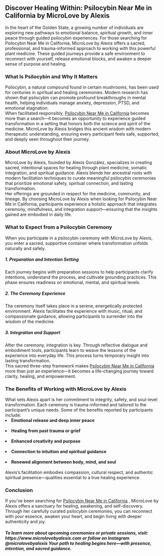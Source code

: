 <h2>Discover Healing Within: Psilocybin Near Me in California by MicroLove by Alexis</h2>
In the heart of the Golden State, a growing number of individuals are exploring new pathways to emotional balance, spiritual growth, and inner peace through guided psilocybin experiences. For those searching for Psilocybin Near Me in California, MicroLove by Alexis offers a sacred, professional, and trauma-informed approach to working with this powerful plant medicine. These guided journeys provide a safe environment to reconnect with yourself, release emotional blocks, and awaken a deeper sense of purpose and healing.<br>
<h3>What Is Psilocybin and Why It Matters</h3>
Psilocybin, a natural compound found in certain mushrooms, has been used for centuries in spiritual and healing ceremonies. Modern research has shown that psilocybin can promote profound breakthroughs in mental health, helping individuals manage anxiety, depression, PTSD, and emotional stagnation.<br>
When facilitated responsibly, <a href="https://www.microlovebyalexis.com/" title="Psilocybin Near Me in California" alt"Psilocybin Near Me in California" <a>Psilocybin Near Me in California</a> becomes more than a search—it becomes an opportunity to experience guided transformation in a setting that honors both the science and spirit of the medicine. MicroLove by Alexis bridges this ancient wisdom with modern therapeutic understanding, ensuring every participant feels safe, supported, and deeply seen throughout their journey.<br>
<h3>About MicroLove by Alexis</h3>
MicroLove by Alexis, founded by Alexis González, specializes in creating sacred, intentional spaces for healing through plant medicine, somatic integration, and spiritual guidance. Alexis blends her ancestral roots with modern facilitation techniques to curate meaningful psilocybin ceremonies that prioritize emotional safety, spiritual connection, and lasting transformation.<br>
Her offerings are grounded in respect for the medicine, community, and lineage. By choosing MicroLove by Alexis when looking for Psilocybin Near Me in California, participants experience a holistic approach that integrates ceremony, mindfulness, and integration support—ensuring that the insights gained are embodied in daily life.<br>
<h3>What to Expect from a Psilocybin Ceremony</h3>
When you participate in a psilocybin ceremony with MicroLove by Alexis, you enter a sacred, supportive container where transformation unfolds naturally and safely.<br>
<h5>1. Preparation and Intention Setting</h5>
Each journey begins with preparation sessions to help participants clarify intentions, understand the process, and cultivate grounding practices. This phase ensures readiness on emotional, mental, and spiritual levels.<br>
<h5>2. The Ceremony Experience</h5>
The ceremony itself takes place in a serene, energetically protected environment. Alexis facilitates the experience with music, ritual, and compassionate guidance, allowing participants to surrender into the wisdom of the medicine.<br>
<h5>3. Integration and Support</h5>
After the ceremony, integration is key. Through reflective dialogue and embodiment tools, participants learn to weave the lessons of the experience into everyday life. This process turns temporary insight into lasting transformation.<br>
This sacred three-step framework makes <a href="https://www.microlovebyalexis.com/" title="Psilocybin Near Me in California" alt"Psilocybin Near Me in California" <a>Psilocybin Near Me in California</a> more than just an experience—it becomes a life-changing journey toward clarity, healing, and empowerment.<br>
<h3>The Benefits of Working with MicroLove by Alexis</h3>
What sets Alexis apart is her commitment to integrity, safety, and soul-level transformation. Each ceremony is trauma-informed and tailored to the participant’s unique needs. Some of the benefits reported by participants include:<br>
<li><b>Emotional release and deep inner peace</b></li><br>
<li><b>Healing from past trauma or grief</b></li><br>
<li><b>Enhanced creativity and purpose</b></li><br>
<li><b>Connection to intuition and spiritual guidance</b></li><br>
<li><b>Renewed alignment between body, mind, and soul</b></li><br>
Alexis’s facilitation embodies compassion, cultural respect, and authentic spiritual presence—qualities essential to a true healing experience.<br>
<h3>Conclusion</h3>
If you’ve been searching for <a href="https://www.microlovebyalexis.com/" title="Psilocybin Near Me in California" alt"Psilocybin Near Me in California" <a>Psilocybin Near Me in California</a> , MicroLove by Alexis offers a sanctuary for healing, awakening, and self-discovery. Through her carefully curated psilocybin ceremonies, you can reconnect with your essence, awaken your heart, and begin living with deeper authenticity and joy.<br>
<h5>To learn more about upcoming ceremonies or private sessions, visit: https://www.microlovebyalexis.com or follow on Instagram @microlovebyalexis  Your path to healing begins here—with presence, intention, and sacred guidance.</h5>
